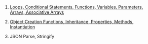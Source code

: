 1. [Loops, Conditional Statements, Functions, Variables, Parameters, Arrays, Associative Arrays](https://github.com/Covington-Shey/Covington-Shey.github.io/Unit-4-Pokemon-Table.html)

2. [Object Creation Functions, Inheritance, Properties, Methods, Instantiation](https:://github.com/)

3. JSON Parse, Stringify
